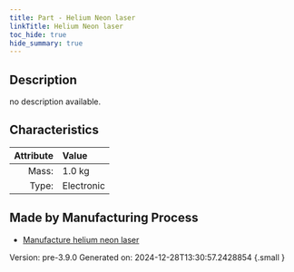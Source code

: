 ```yaml
---
title: Part - Helium Neon laser
linkTitle: Helium Neon laser
toc_hide: true
hide_summary: true
---
```


## Description
no description available.

## Characteristics

| Attribute      | Value |
|--------:|:------|
|Mass:|1.0 kg|
|Type:|Electronic|

## Made by Manufacturing Process

- [Manufacture helium neon laser](/docs/definitions/process/manufacture-helium-neon-laser)



Version: pre-3.9.0 Generated on: 2024-12-28T13:30:57.2428854
{.small }

